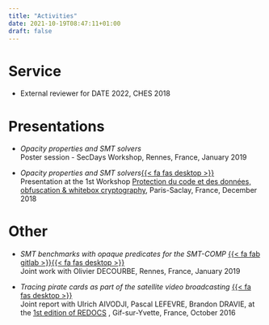 ```yaml
---
title: "Activities"
date: 2021-10-19T08:47:11+01:00
draft: false
---
```


# Service

+ External reviewer for DATE 2022, CHES 2018


# Presentations

+ *Opacity properties and SMT solvers* \
  Poster session - SecDays Workshop, Rennes, France, January 2019

+ *Opacity properties and SMT solvers*[{{< fa fas desktop >}}](http://sebastien.bardin.free.fr/rump-07-gonzalvez_beamer.pdf) \
  Presentation at the 1st Workshop [Protection du code et des données, obfuscation & whitebox cryptography](http://sebastien.bardin.free.fr/2018-obfuscation-day.html), Paris-Saclay, France, December 2018

# Other

+ *SMT benchmarks with opaque predicates for the SMT-COMP* [{{< fa fab gitlab >}}](https://clc-gitlab.cs.uiowa.edu:2443/SMT-LIB-benchmarks-tmp/benchmarks-pending/-/tree/master/DONE/2019/non-incremental/QF_AUFBV/2019-Gonzalvez)[{{< fa fas desktop >}}](http://smt2019.galois.com/slides/smtlib_status.pdf) \
   Joint work with Olivier DECOURBE, Rennes, France, January 2019
  
+ *Tracing pirate cards as part of the satellite video broadcasting* [{{< fa fas desktop >}}](https://gdr-securite.irisa.fr/wp-content/uploads/redocs16-cryptoexperts.pdf) \
  Joint report with Ulrich AIVODJI, Pascal LEFEVRE, Brandon DRAVIE, at the [1st edition of REDOCS](https://gdr-securite.irisa.fr/redocs/redocs16/) , Gif-sur-Yvette, France, October 2016


